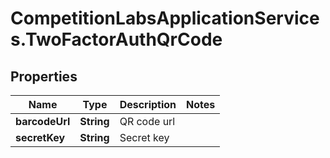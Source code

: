 # CompetitionLabsApplicationServices.TwoFactorAuthQrCode

## Properties

Name | Type | Description | Notes
------------ | ------------- | ------------- | -------------
**barcodeUrl** | **String** | QR code url | 
**secretKey** | **String** | Secret key | 


